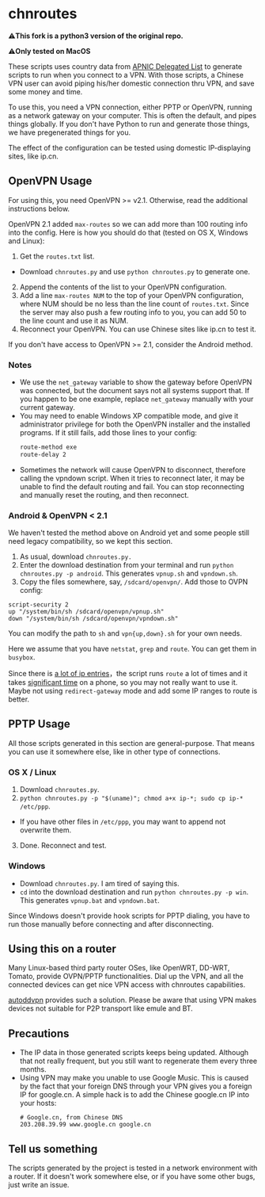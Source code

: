 chnroutes
=========
⚠️**This fork is a python3 version of the original repo.**

⚠️**Only tested on MacOS**

These scripts uses country data from [APNIC Delegated List] to generate scripts
to run when you connect to a VPN. With those scripts, a Chinese VPN user can
avoid piping his/her domestic connection thru VPN, and save some money and time.

To use this, you need a VPN connection, either PPTP or OpenVPN, running as a
network gateway on your computer. This is often the default, and pipes things
globally. If you don't have Python to run and generate those things, we have
pregenerated things for you.

The effect of the configuration can be tested using domestic IP-displaying
sites, like ip.cn.

OpenVPN Usage
-------------

For using this, you need OpenVPN >= v2.1. Otherwise, read the additional
instructions below.

OpenVPN 2.1 added `max-routes` so we can add more than 100 routing info into
the config. Here is how you should do that (tested on OS X, Windows and Linux):

1. Get the `routes.txt` list.
  - Download `chnroutes.py` and use `python chnroutes.py` to generate one.
2. Append the contents of the list to your OpenVPN configuration.
3. Add a line `max-routes NUM` to the top of your OpenVPN configuration, where
   NUM should be no less than the line count of `routes.txt`. Since the server
   may also push a few routing info to you, you can add 50 to the line count
   and use it as NUM.
4. Reconnect your OpenVPN. You can use Chinese sites like ip.cn to test it.

If you don't have access to OpenVPN >= 2.1, consider the Android method.

### Notes

* We use the `net_gateway` variable to show the gateway before OpenVPN was
  connected, but the document says not all systems support that. If you happen
  to be one example, replace `net_gateway` manually with your current gateway.
* You may need to enable Windows XP compatible mode, and give it administrator
  privilege for both the OpenVPN installer and the installed programs. If it
  still fails, add those lines to your config:
  ```Bash
  route-method exe
  route-delay 2
  ```
* Sometimes the network will cause OpenVPN to disconnect, therefore calling the
  vpndown script. When it tries to reconnect later, it may be unable to find
  the default routing and fail. You can stop reconnecting and manually reset
  the routing, and then reconnect.

### Android & OpenVPN < 2.1

We haven't tested the method above on Android yet and some people still need
legacy compatibility, so we kept this section.

1. As usual, download `chnroutes.py.`
2. Enter the download destination from your terminal and run
  `python chnroutes.py -p android`. This generates `vpnup.sh` and `vpndown.sh`.
3. Copy the files somewhere, say, `/sdcard/openvpn/`. Add those to OVPN config:
  ```
  script-security 2
  up "/system/bin/sh /sdcard/openvpn/vpnup.sh"
  down "/system/bin/sh /sdcard/openvpn/vpndown.sh"
  ```
  You can modify the path to `sh` and `vpn{up,down}.sh` for your own needs.

Here we assume that you have `netstat`, `grep` and `route`. You can get them in
`busybox`.

Since there is [a lot of ip entries][chinaip]，the script runs `route` a lot of
times and it takes [significant time][PR48] on a phone, so you may not really
want to use it. Maybe not using `redirect-gateway` mode and add some IP ranges
to route is better.

PPTP Usage
----------

All those scripts generated in this section are general-purpose. That means you
can use it somewhere else, like in other type of connections.

### OS X / Linux

1. Download `chnroutes.py`.
2. `python chnroutes.py -p "$(uname)"; chmod a+x ip-*; sudo cp ip-* /etc/ppp`.
  - If you have other files in `/etc/ppp`, you may want to append not overwrite
    them.
3. Done. Reconnect and test.

### Windows

* Download `chnroutes.py`. I am tired of saying this.
* `cd` into the download destination and run `python chnroutes.py -p win`. This
  generates `vpnup.bat` and `vpndown.bat`.

Since Windows doesn't provide hook scripts for PPTP dialing, you have to run
those manually before connecting and after disconnecting.

Using this on a router
----------------------

Many Linux-based third party router OSes, like OpenWRT, DD-WRT, Tomato, provide
OVPN/PPTP functionalities. Dial up the VPN, and all the connected devices can
get nice VPN access with chnroutes capabilities.

[autoddvpn] provides such a solution. Please be aware that using VPN makes
devices not suitable for P2P transport like emule and BT.

Precautions
-----------

* The IP data in those generated scripts keeps being updated. Although that not
  really frequent, but you still want to regenerate them every three months.
* Using VPN may make you unable to use Google Music. This is caused by the fact
  that your foreign DNS through your VPN gives you a foreign IP for google.cn.
  A simple hack is to add the Chinese google.cn IP into your hosts:
  ```
  # Google.cn, from Chinese DNS
  203.208.39.99 www.google.cn google.cn
  ```

Tell us something
-----------------

The scripts generated by the project is tested in a network environment with a
router. If it doesn't work somewhere else, or if you have some other bugs, just
write an issue.


[APNIC Delegated List]:https://ftp.apnic.net/apnic/stats/apnic/delegated-apnic-latest
[chinaip]:https://github.com/liudongmiao/chinaip
[PR48]:https://github.com/fivesheep/chnroutes/pull/48
[autoddvpn]:https://github.com/lincank/autoddvpn
